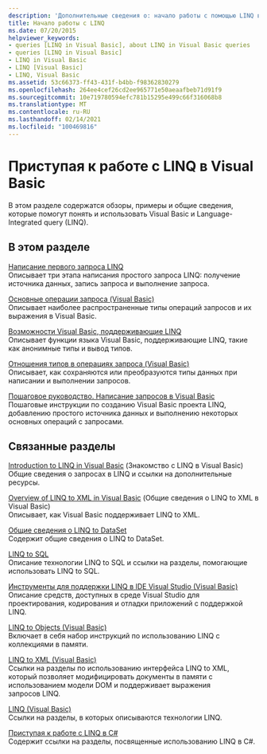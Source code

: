 ```yaml
---
description: 'Дополнительные сведения о: начало работы с помощью LINQ в Visual Basic'
title: Начало работы с LINQ
ms.date: 07/20/2015
helpviewer_keywords:
- queries [LINQ in Visual Basic], about LINQ in Visual Basic queries
- queries [LINQ in Visual Basic]
- LINQ in Visual Basic
- LINQ [Visual Basic]
- LINQ, Visual Basic
ms.assetid: 53c66373-ff43-431f-b4bb-f98362830279
ms.openlocfilehash: 264ee4cef26cd2ee965771e50aeaafbeb71d91f9
ms.sourcegitcommit: 10e719780594efc781b15295e499c66f316068b8
ms.translationtype: MT
ms.contentlocale: ru-RU
ms.lasthandoff: 02/14/2021
ms.locfileid: "100469816"
---
```

# <a name="getting-started-with-linq-in-visual-basic"></a>Приступая к работе с LINQ в Visual Basic

В этом разделе содержатся обзоры, примеры и общие сведения, которые помогут понять и использовать Visual Basic и Language-Integrated query (LINQ).  
  
## <a name="in-this-section"></a>В этом разделе  

 [Написание первого запроса LINQ](writing-your-first-linq-query.md)  
 Описывает три этапа написания простого запроса LINQ: получение источника данных, запись запроса и выполнение запроса.  
  
 [Основные операции запроса (Visual Basic)](basic-query-operations.md)  
 Описывает наиболее распространенные типы операций запросов и их выражения в Visual Basic.  
  
 [Возможности Visual Basic, поддерживающие LINQ](features-that-support-linq.md)  
 Описывает функции языка Visual Basic, поддерживающие LINQ, такие как анонимные типы и вывод типов.  
  
 [Отношения типов в операциях запроса (Visual Basic)](type-relationships-in-query-operations.md)  
 Описывает, как сохраняются или преобразуются типы данных при написании и выполнении запросов.  
  
 [Пошаговое руководство. Написание запросов в Visual Basic](walkthrough-writing-queries.md)  
 Пошаговые инструкции по созданию Visual Basic проекта LINQ, добавлению простого источника данных и выполнению некоторых основных операций с запросами.  
  
## <a name="related-sections"></a>Связанные разделы  

 [Introduction to LINQ in Visual Basic](../../language-features/linq/introduction-to-linq.md) (Знакомство с LINQ в Visual Basic)  
 Общие сведения о запросах в LINQ и ссылки на дополнительные ресурсы.  
  
 [Overview of LINQ to XML in Visual Basic](../../language-features/xml/overview-of-linq-to-xml.md) (Общие сведения о LINQ to XML в Visual Basic)  
 Описывает, как Visual Basic поддерживает LINQ to XML.  
  
 [Общие сведения о LINQ to DataSet](../../../../framework/data/adonet/linq-to-dataset-overview.md)  
 Содержит общие сведения о LINQ to DataSet.  
  
 [LINQ to SQL](../../../../framework/data/adonet/sql/linq/index.md)  
 Описание технологии LINQ to SQL и ссылки на разделы, помогающие использовать LINQ to SQL.  
  
 [Инструменты для поддержки LINQ в IDE Visual Studio (Visual Basic)](visual-studio-ide-and-tools-support-for-linq.md)  
 Описание средств, доступных в среде Visual Studio для проектирования, кодирования и отладки приложений с поддержкой LINQ.  
  
 [LINQ to Objects (Visual Basic)](linq-to-objects.md)  
 Включает в себя набор инструкций по использованию LINQ с коллекциями в памяти.  
  
 [LINQ to XML (Visual Basic)](../../../../standard/linq/linq-xml-overview.md)  
 Ссылки на разделы по использованию интерфейса LINQ to XML, который позволяет модифицировать документы в памяти с использованием модели DOM и поддерживает выражения запросов LINQ.  
  
 [LINQ (Visual Basic)](index.md)  
 Ссылки на разделы, в которых описываются технологии LINQ.  
  
 [Приступая к работе с LINQ в C#](../../../../csharp/programming-guide/concepts/linq/index.md)  
 Содержит ссылки на разделы, посвященные использованию LINQ в C#.
